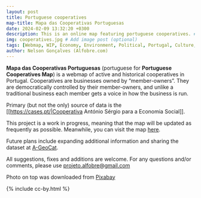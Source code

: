 ```yaml
---
layout: post
title: Portuguese cooperatives
map-title: Mapa das Cooperativas Portuguesas
date: 2024-02-09 13:32:20 +0300
description: This is an online map featuring portuguese cooperatives. # Add post description (optional)
img: cooperatives.jpg # Add image post (optional)
tags: [Webmap, WIP, Economy, Environment, Political, Portugal, Culture, Arts]
author: Nelson Gonçalves (Alfobre.com) 
---
```


**Mapa das Cooperativas Portuguesas** (portuguese for **Portuguese Cooperatives Map**) is a webmap of active and historical cooperatives in Portugal. Cooperatives are businesses owned by “member-owners”. They are democratically controlled by their member-owners, and unlike a traditional business each member gets a voice in how the business is run. 

Primary (but not the only) source of data is the [[https://cases.pt/|Cooperativa António Sérgio para a Economia Social]].

This project is a work in progress, meaning that the map will be updated as frequently as possible. Meanwhile, you can visit the map [here](https://umap.openstreetmap.fr/en/map/mapa-das-cooperativas-portuguesas_1021529#7/39.309/-8.042). 
 
Future plans include expanding additional information and sharing the dataset at [A-GeoCat](https://a-geocat.alfobre.com/).

All suggestions, fixes and additions are welcome. For any questions and/or comments, please use projeto.alfobre@gmail.com 

Photo on top was downloaded from [Pixabay](https://pixabay.com/)

{% include cc-by.html %}
